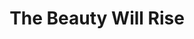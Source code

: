 ---
layout: post
title: The Beauty Will Rise
tags:
- web
thumb: /images/portfolio/the-beauty-will-rise.jpg
images: 
- /images/portfolio/the-beauty-will-rise.jpg
imgurl: http://thebeautywillrise.com/
---